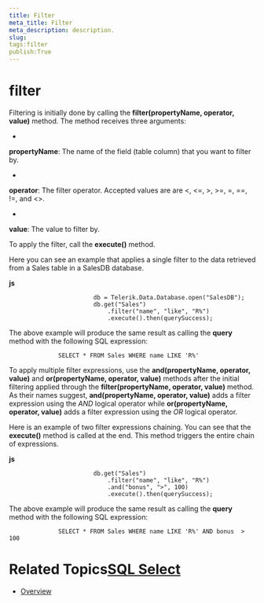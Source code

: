 ```yaml
---
title: Filter
meta_title: Filter
meta_description: description.
slug: 
tags:filter
publish:True
---
```



# filter

Filtering is initially done by calling the __filter(propertyName, operator, value)__ method. The method receives three arguments:
			  

* 

__propertyName__: The name of the field (table column) that you want to filter by.
					  

* 

__operator__: The filter operator. Accepted values are are <, <=, >, >=, =, ==, !=, and <>.
					  

* 

__value__: The value to filter by.
					  

To apply the filter, call the __execute()__ method.
			  

Here you can see an example that applies a single filter to the data retrieved from a Sales table in a SalesDB database.


 __js__
    


							db = Telerik.Data.Database.open("SalesDB");
							db.get("Sales")
								.filter("name", "like", "R%")
								.execute().then(querySuccess);



The above example will produce the same result as calling the __query__ method with the following SQL expression:
			  

	
				  SELECT * FROM Sales WHERE name LIKE 'R%'
			  



To apply multiple filter expressions, use the __and(propertyName, operator, value)__ and
				  __or(propertyName, operator, value)__ methods after the initial filtering applied through the
				  __filter(propertyName, operator, value)__ method. As their names suggest, __and(propertyName, operator, value)__
				  adds a filter expression using the *AND* logical operator while __or(propertyName, operator, value)__ adds
				  a filter expression using the *OR* logical operator.
			  

Here is an example of two filter expressions chaining. You can see that the __execute()__ method is called at the end. This method
				  triggers the entire chain of expressions.
			  


 __js__
    


							db.get("Sales")
								.filter("name", "like", "R%")
								.and("bonus", ">", 100)
								.execute().then(querySuccess);



The above example will produce the same result as calling the __query__ method with the following SQL expression:
			  

	
				  SELECT * FROM Sales WHERE name LIKE 'R%' AND bonus  > 100
			  



# Related Topics[SQL Select](http://www.sqlite.org/lang_select.html)

 * [Overview]({{slug:overview}})
